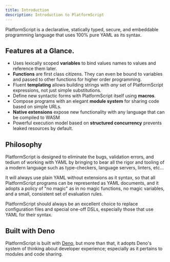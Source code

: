 ```yaml
---
title: Introduction
description: Introduction to PlatformScript
---
```


PlatformScript is a declarative, statically typed, secure, and embeddable
programming language that uses 100% pure YAML as its syntax.

## Features at a Glance.

- Uses lexically scoped **variables** to bind values names to values and
  reference them later.
- **Functions** are first class citizens. They can even be bound to variables
  and passed to other functions for higher order programming.
- Fluent **templating** allows building strings with _any_ set of PlatformScript
  expressions, not just simple substitutions.
- Define new syntactic forms with PlatformScript itself using **macros**.
- Compose programs with an elegant **module system** for sharing code based on
  simple URLs.
- **Native extensions** expose new functionality with any language that can be
  compiled to WASM
- Powerful execution model based on **structured concurrency** prevents leaked
  resources by default.

## Philosophy

PlatformScript is designed to eliminate the bugs, validation errors, and tedium
of working with YAML by bringing to bear all the rigor and tooling of a modern
language such as type-checkers, language servers, linters, etc...

It will always use plain YAML without extensions as it syntax, so that all
PlatformScript programs can be represented as YAML documents, and it adopts a
policy of "no magic" as in no magic functions, no magic variables, and a small,
consistent set of evaluation rules.

PlatformScript should always be an excellent choice to replace configuration
files and special one-off DSLs, especially those that use YAML for their syntax.

## Built with Deno

PlatformScript is built with [Deno][Deno], but more than that, it adopts Deno's
system of thinking about developer experience; especially as it pertains to
modules and code sharing.

[Deno]: https://deno.land

